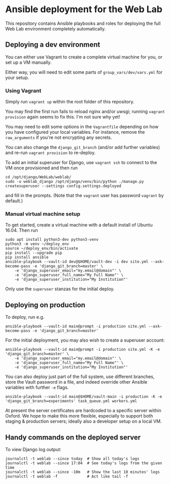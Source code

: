 # Ansible deployment for the Web Lab

This repository contains Ansible playbooks and roles for deploying the
full Web Lab environment completely automatically.

## Deploying a dev environment

You can either use Vagrant to create a complete virtual machine for you,
or set up a VM manually.

Either way, you will need to edit some parts of `group_vars/dev/vars.yml` for your setup.

### Using Vagrant

Simply run `vagrant up` within the root folder of this repository.

You may find the first run fails to reload nginx and/or uwsgi; running `vagrant provision` again seems to fix this.
I'm not sure why yet!

You may need to edit some options in the `Vagrantfile` depending on how you have configured your local variables.
For instance, remove the `raw_arguments` if you're not encrypting any secrets.

You can also change the `django_git_branch` (and/or add further variables) and re-run `vagrant provision` to re-deploy.

To add an initial superuser for Django, use `vagrant ssh` to connect to the VM once provisioned and then run
```shell
cd /opt/django/WebLab/weblab/
sudo -u weblab_django /opt/django/venv/bin/python ./manage.py createsuperuser --settings config.settings.deployed
```
and fill in the prompts.
(Note that the `vagrant` user has password `vagrant` by default.)

### Manual virtual machine setup

To get started, create a virtual machine with a default install of Ubuntu 16.04.
Then run
```shell
sudo apt install python3-dev python3-venv
python3 -m venv ~/deploy_env
source ~/deploy_env/bin/activate
pip install --upgrade pip
pip install ansible
ansible-playbook --vault-id dev@$HOME/vault-dev -i dev site.yml --ask-become-pass -e 'django_git_branch=master' \
    -e 'django_superuser_email="my.email@domain"' \
    -e 'django_superuser_full_name="My Full Name"' \
    -e 'django_superuser_institution="My Institution"'
```

Only use the `superuser` stanzas for the initial deploy.

## Deploying on production

To deploy, run e.g.
```shell
ansible-playbook --vault-id main@prompt -i production site.yml --ask-become-pass -e 'django_git_branch=master'
```

For the initial deployment, you may also wish to create a superuser account:
```shell
ansible-playbook --vault-id main@prompt -i production site.yml -K -e 'django_git_branch=master' \
    -e 'django_superuser_email="my.email@domain"' \
    -e 'django_superuser_full_name="My Full Name"' \
    -e 'django_superuser_institution="My Institution"'
```

You can also deploy just part of the full system, use different branches,
store the Vault password in a file, and indeed override other Ansible variables with further `-e` flags.
```shell
ansible-playbook --vault-id main@$HOME/vault-main -i production -K -e 'django_git_branch=experiments' task_queue.yml workers.yml
```

At present the server certificates are hardcoded to a specific server within Oxford.
We hope to make this more flexible, especially to support both staging & production servers;
ideally also a developer setup on a local VM.

## Handy commands on the deployed server

To view Django log output:
```shell
journalctl -t weblab --since today  # Show all today's logs
journalctl -t weblab --since 17:04  # See today's logs from the given time
journalctl -t weblab --since -10m   # Show the last 10 minutes' logs
journalctl -t weblab -f             # Act like tail -f
```
